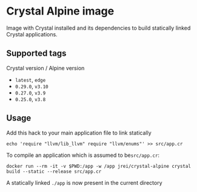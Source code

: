 # Crystal Alpine image

Image with Crystal installed and its dependencies to build statically linked Crystal applications.

## Supported tags

Crystal version / Alpine version

 - `latest`, `edge`
 - `0.29.0`, `v3.10`
 - `0.27.0`, `v3.9`
 - `0.25.0`, `v3.8`

## Usage

Add this hack to your main application file to link statically

`echo 'require "llvm/lib_llvm" require "llvm/enums"' >> src/app.cr`

To compile an application which is assumed to be`src/app.cr`:

`docker run --rm -it -v $PWD:/app -w /app jrei/crystal-alpine crystal build --static --release src/app.cr`

A statically linked `./app` is now present in the current directory

